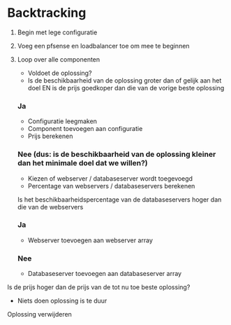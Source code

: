 # Backtracking

1. Begin met lege configuratie
2. Voeg een pfsense en loadbalancer toe om mee te beginnen
3. Loop over alle componenten

   - Voldoet de oplossing?
   - Is de beschikbaarheid van de oplossing groter dan of gelijk aan het doel EN is de prijs goedkoper dan die van de vorige beste oplossing

   ### **Ja**

   - Configuratie leegmaken
   - Component toevoegen aan configuratie
   - Prijs berekenen

   ### **Nee** (dus: is de beschikbaarheid van de oplossing kleiner dan het minimale doel dat we willen?)

   - Kiezen of webserver / databaseserver wordt toegevoegd
   - Percentage van webservers / databaseservers berekenen

   Is het beschikbaarheidspercentage van de databaseservers hoger dan die van de webservers

   ### **Ja**

   - Webserver toevoegen aan webserver array

   ### **Nee**

   - Databaseserver toevoegen aan databaseserver array

Is de prijs hoger dan de prijs van de tot nu toe beste oplossing?

- Niets doen oplossing is te duur

Oplossing verwijderen
